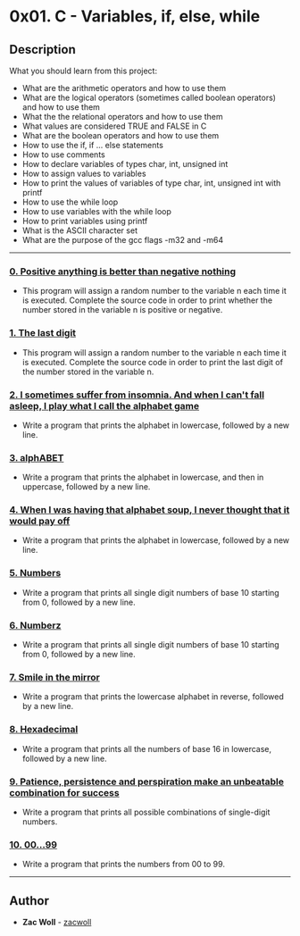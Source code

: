 # 0x01. C - Variables, if, else, while

## Description
What you should learn from this project:

* What are the arithmetic operators and how to use them
* What are the logical operators (sometimes called boolean operators) and how to use them
* What the the relational operators and how to use them
* What values are considered TRUE and FALSE in C
* What are the boolean operators and how to use them
* How to use the if, if ... else statements
* How to use comments
* How to declare variables of types char, int, unsigned int
* How to assign values to variables
* How to print the values of variables of type char, int, unsigned int with printf
* How to use the while loop
* How to use variables with the while loop
* How to print variables using printf
* What is the ASCII character set
* What are the purpose of the gcc flags -m32 and -m64

---

### [0. Positive anything is better than negative nothing](./0-positive_or_negative.c)
* This program will assign a random number to the variable n each time it is executed. Complete the source code in order to print whether the number stored in the variable n is positive or negative.


### [1. The last digit](./1-last_digit.c)
* This program will assign a random number to the variable n each time it is executed. Complete the source code in order to print the last digit of the number stored in the variable n.


### [2. I sometimes suffer from insomnia. And when I can't fall asleep, I play what I call the alphabet game](./2-print_alphabet.c)
* Write a program that prints the alphabet in lowercase, followed by a new line.


### [3. alphABET](./3-print_alphabets.c)
* Write a program that prints the alphabet in lowercase, and then in uppercase, followed by a new line.


### [4. When I was having that alphabet soup, I never thought that it would pay off](./4-print_alphabt.c)
* Write a program that prints the alphabet in lowercase, followed by a new line.


### [5. Numbers](./5-print_numbers.c)
* Write a program that prints all single digit numbers of base 10 starting from 0, followed by a new line.


### [6. Numberz](./6-print_numberz.c)
* Write a program that prints all single digit numbers of base 10 starting from 0, followed by a new line.


### [7. Smile in the mirror](./7-print_tebahpla.c)
* Write a program that prints the lowercase alphabet in reverse, followed by a new line.


### [8. Hexadecimal](./8-print_base16.c)
* Write a program that prints all the numbers of base 16 in lowercase, followed by a new line.


### [9. Patience, persistence and perspiration make an unbeatable combination for success](./9-print_comb.c)
* Write a program that prints all possible combinations of single-digit numbers.


### [10. 00...99](./10-print_comb2.c)
* Write a program that prints the numbers from 00 to 99.

---

## Author
* **Zac Woll** - [zacwoll](github.com/zacwoll)